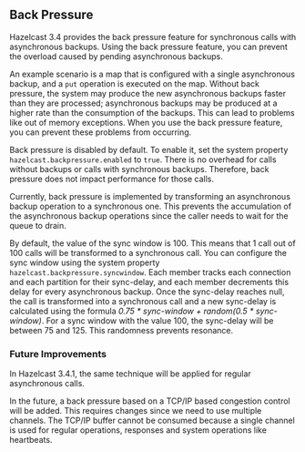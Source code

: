 
## Back Pressure

Hazelcast 3.4 provides the back pressure feature for synchronous calls with asynchronous backups. Using the back pressure feature, you can prevent the overload caused by pending asynchronous backups. 

An example scenario is a map that is configured with a single
asynchronous backup, and a `put` operation is executed on the map. Without back pressure, the system may produce the new asynchronous backups faster than they are processed; asynchronous backups may be produced at a higher rate than the consumption of the backups. This can
lead to problems like out of memory exceptions. When you use the back pressure feature, you can prevent these problems from occurring.

Back pressure is disabled by default. To enable it, set the system property
`hazelcast.backpressure.enabled` to `true`. There is no overhead for calls without backups or calls with synchronous backups. Therefore, back pressure does not impact performance for those calls.

Currently, back pressure is implemented by transforming an asynchronous backup operation to a synchronous one. This prevents the accumulation
of the asynchronous backup operations since the caller needs to wait for the queue to drain.

By default, the value of the sync window is 100. This means that 1 call out of 100 calls will be transformed to a synchronous call. You can configure the sync window
using the system property `hazelcast.backpressure.syncwindow`. Each member tracks each connection and each partition for their
sync-delay, and each member decrements this delay for every asynchronous backup. Once the sync-delay reaches null, the call is transformed into a synchronous call and a new sync-delay is calculated using the formula *0.75 * sync-window + random(0.5 \* sync-window)*. For a sync window with the value 100, the sync-delay will be between
75 and 125. This randomness prevents resonance.

### Future Improvements

In Hazelcast 3.4.1, the same technique will be applied for regular asynchronous calls.

In the future, a back pressure based on a TCP/IP based congestion control will be added. This requires changes since we need
to use multiple channels. The TCP/IP buffer cannot be consumed because a single channel is used for regular operations,
responses and system operations like heartbeats.



